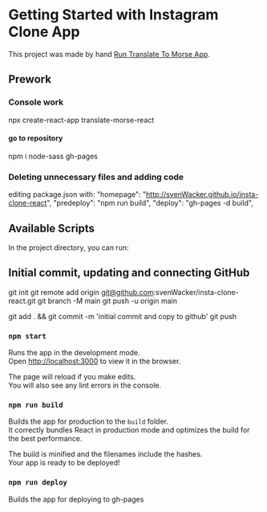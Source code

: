 # Getting Started with Instagram Clone App

This project was made by hand [Run Translate To Morse App](https://github.com/facebook/create-react-app).

## Prework

### Console work

npx create-react-app translate-morse-react

#### go to repository

npm i node-sass gh-pages

### Deleting unnecessary files and adding code

editing package.json with:
"homepage": "http://svenWacker.github.io/insta-clone-react",
"predeploy": "npm run build",
"deploy": "gh-pages -d build",

## Available Scripts

In the project directory, you can run:

## Initial commit, updating and connecting GitHub

git init
git remote add origin git@github.com:svenWacker/insta-clone-react.git
git branch -M main
git push -u origin main

git add . && git commit -m 'initial commit and copy to github'
git push

### `npm start`

Runs the app in the development mode.\
Open [http://localhost:3000](http://localhost:3000) to view it in the browser.

The page will reload if you make edits.\
You will also see any lint errors in the console.

### `npm run build`

Builds the app for production to the `build` folder.\
It correctly bundles React in production mode and optimizes the build for the best performance.

The build is minified and the filenames include the hashes.\
Your app is ready to be deployed!

### `npm run deploy`

Builds the app for deploying to gh-pages
